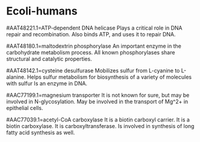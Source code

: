# Ecoli-humans
#AAT48221.1=ATP-dependent DNA helicase
Plays a critical role in DNA repair and recombination.
Also binds ATP, and uses it to repair DNA.

#AAT48180.1=maltodextrin phosphorylase
An important enzyme in the carbohydrate metabolism process.
All known phosphorylases share structural and catalytic properties.

#AAT48142.1=cysteine desulfurase
Mobilizes sulfur from L-cyanine to L-alanine.
Helps sulfur metabolism for biosynthesis of a variety of molecules with sulfur
Is an enzyme in DNA.

#AAC77199.1=magnesium transporter
It is not known for sure, but may be involved in N-glycosylation.
May be involved in the transport of Mg^2+ in epithelial cells.

#AAC77039.1=acetyl-CoA carboxylase
It is a biotin carboxyl carrier.
It is a biotin carboxylase.
It is carboxyltransferase.
Is involved in synthesis of long fatty acid synthesis as well.
